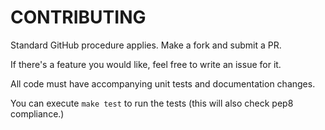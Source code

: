 # CONTRIBUTING

Standard GitHub procedure applies.  Make a fork and submit a PR.  

If there's a feature you would like, feel free to write an issue for it.

All code must have accompanying unit tests and documentation changes.  

You can execute `make test` to run the tests (this will also check pep8 compliance.)